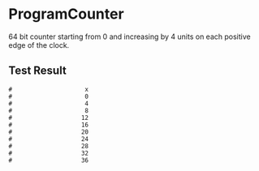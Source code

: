 # ProgramCounter
64 bit counter starting from 0 and increasing by 4 units on each positive edge of the clock.

## Test Result
```
#                    x
#                    0
#                    4
#                    8
#                   12
#                   16
#                   20
#                   24
#                   28
#                   32
#                   36
```